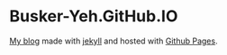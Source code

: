 # Busker-Yeh.GitHub.IO
[My blog](http://Busker-Yeh.GitHub.IO) made with [jekyll](http://jekyllrb.com) and hosted with [Github Pages](https://pages.github.com/).
